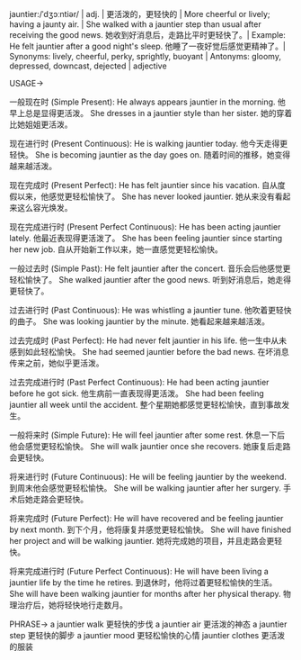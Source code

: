 jauntier:/ˈdʒɔːntiər/ | adj. | 更活泼的，更轻快的 | More cheerful or lively; having a jaunty air. |  She walked with a jauntier step than usual after receiving the good news.  她收到好消息后，走路比平时更轻快了。|  Example: He felt jauntier after a good night's sleep. 他睡了一夜好觉后感觉更精神了。| Synonyms:  lively, cheerful, perky, sprightly, buoyant | Antonyms:  gloomy, depressed, downcast, dejected | adjective


USAGE->

一般现在时 (Simple Present):
He always appears jauntier in the morning. 他早上总是显得更活泼。
She dresses in a jauntier style than her sister. 她的穿着比她姐姐更活泼。

现在进行时 (Present Continuous):
He is walking jauntier today. 他今天走得更轻快。
She is becoming jauntier as the day goes on.  随着时间的推移，她变得越来越活泼。

现在完成时 (Present Perfect):
He has felt jauntier since his vacation.  自从度假以来，他感觉更轻松愉快了。
She has never looked jauntier. 她从来没有看起来这么容光焕发。

现在完成进行时 (Present Perfect Continuous):
He has been acting jauntier lately. 他最近表现得更活泼了。
She has been feeling jauntier since starting her new job. 自从开始新工作以来，她一直感觉更轻松愉快。

一般过去时 (Simple Past):
He felt jauntier after the concert. 音乐会后他感觉更轻松愉快了。
She walked jauntier after the good news.  听到好消息后，她走得更轻快了。

过去进行时 (Past Continuous):
He was whistling a jauntier tune. 他吹着更轻快的曲子。
She was looking jauntier by the minute. 她看起来越来越活泼。

过去完成时 (Past Perfect):
He had never felt jauntier in his life. 他一生中从未感到如此轻松愉快。
She had seemed jauntier before the bad news.  在坏消息传来之前，她似乎更活泼。

过去完成进行时 (Past Perfect Continuous):
He had been acting jauntier before he got sick.  他生病前一直表现得更活泼。
She had been feeling jauntier all week until the accident.  整个星期她都感觉更轻松愉快，直到事故发生。

一般将来时 (Simple Future):
He will feel jauntier after some rest. 休息一下后他会感觉更轻松愉快。
She will walk jauntier once she recovers. 她康复后走路会更轻快。

将来进行时 (Future Continuous):
He will be feeling jauntier by the weekend.  到周末他会感觉更轻松愉快。
She will be walking jauntier after her surgery.  手术后她走路会更轻快。

将来完成时 (Future Perfect):
He will have recovered and be feeling jauntier by next month.  到下个月，他将康复并感觉更轻松愉快。
She will have finished her project and will be walking jauntier. 她将完成她的项目，并且走路会更轻快。

将来完成进行时 (Future Perfect Continuous):
He will have been living a jauntier life by the time he retires.  到退休时，他将过着更轻松愉快的生活。
She will have been walking jauntier for months after her physical therapy.  物理治疗后，她将轻快地行走数月。



PHRASE->
a jauntier walk  更轻快的步伐
a jauntier air  更活泼的神态
a jauntier step  更轻快的脚步
a jauntier mood  更轻松愉快的心情
jauntier clothes 更活泼的服装
